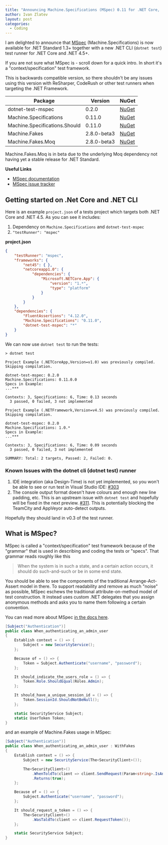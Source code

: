 ```yaml
---
title: "Announcing Machine.Specifications (MSpec) 0.11 for .NET Core, .NET CLI and .NET Standard"
author: Ivan Zlatev
layout: post
categories:
  - Coding
---
```


I am delighted to announce that [MSpec](https://github.com/machine/machine.specifications/wiki) (Machine.Specifications) is now available for .NET Standard 1.3+ together with a new .NET CLI (`dotnet test`) test runner for .NET Core and .NET 4.5+.

If you are not sure what MSpec is - scroll down for a quick intro. In short it's a "context/specification" test framework.

This is backwards compatible version, so there shouldn't be any issues using this version with ReSharper, CodeRush or other test runners when targeting the .NET Framework.


| Package                            | Version      | NuGet |
|----------------------------------- |--------------|-------|
| dotnet-test-mspec                  | 0.2.0  | [NuGet](https://www.nuget.org/packages/dotnet-test-mspec)     |
| Machine.Specifications             | 0.11.0 | [NuGet](https://www.nuget.org/packages/Machine.Specifications)      |
| Machine.Specifications.Should      | 0.11.0  | [NuGet](https://www.nuget.org/packages/Machine.Specifications.Should)      |
| Machine.Fakes                      | 2.8.0-beta3   | [NuGet](https://www.nuget.org/packages/Machine.Fakes/2.8.0-beta3)      |
| Machine.Fakes.Moq                  | 2.8.0-beta3   | [NuGet](https://www.nuget.org/packages/Machine.Fakes.Moq/2.8.0-beta3)     |

Machine.Fakes.Moq is in beta due to the underlying Moq dependency not having yet a stable release for .NET Standard.

**Useful Links**

* [MSpec documentation](https://github.com/machine/machine.specifications/wiki)
* [MSpec issue tracker](https://github.com/machine/machine.specifications/issues)


## Getting started on .Net Core and .NET CLI

Here is an example `project.json` of a tests project which targets both .NET Core and .NET 4.5. As you can see it includes:

1. Dependency on `Machine.Specifications` and `dotnet-test-mspec`
2. `"testRunner": "mspec"`


**project.json**

```json
{
    "testRunner": "mspec",
    "frameworks": {
        "net45": { },
        "netcoreapp1.0": {
            "dependencies": {
                "Microsoft.NETCore.App": {
                    "version": "1.*",
                    "type": "platform"
                }
            }
        }
    },
    "dependencies": {
        "FluentAssertions": "4.12.0",
        "Machine.Specifications": "0.11.0",
        "dotnet-test-mspec": "*"
    }
}
```

We can now use `dotnet test` to run the tests:

```
> dotnet test

Project Example (.NETCoreApp,Version=v1.0) was previously compiled. Skipping compilation.

dotnet-test-mspec: 0.2.0
Machine.Specifications: 0.11.0.0
Specs in Example:
...***

Contexts: 3, Specifications: 6, Time: 0.13 seconds
  3 passed, 0 failed, 3 not implemented

Project Example (.NETFramework,Version=v4.5) was previously compiled. Skipping compilation.

dotnet-test-mspec: 0.2.0
Machine.Specifications: 1.0.*
Specs in Example:
...***

Contexts: 3, Specifications: 6, Time: 0.09 seconds
  3 passed, 0 failed, 3 not implemented

SUMMARY: Total: 2 targets, Passed: 2, Failed: 0.
```

### Known Issues with the dotnet cli (dotnet test) runner

1. IDE integration (aka Design-Time) is not yet implemented, so you won't be able to see or run test in Visual Studio IDE: [#303](https://github.com/machine/machine.specifications/issues/303)
2. The console output format doesn't have colours and enough new line padding, etc. This is an upstream issue with `dotnet test` and hopefully will be fixed in the next preview. [#311](https://github.com/machine/machine.specifications/issues/311). This is potentially blocking the TeamCity and AppVeyor auto-detect outputs.

Hopefully they should land in v0.3 of the test runner.

## What is MSpec?

MSpec is called a "context/specification" test framework because of the "grammar" that is used in describing and coding the tests or "specs". That grammar reads roughly like this

> When the system is in such a state, and a certain action occurs, it should do such-and-such or be in some end state.

You should be able to see the components of the traditional Arrange-Act-Assert model in there. To support readability and remove as much "noise" as possible, MSpec eschews the traditional attribute-on-method model of test construction. It instead uses custom .NET delegates that you assign anonymous methods and asks you to name them following a certain convention.

You can read more about MSpec [in the docs here](https://github.com/machine/machine.specifications/wiki).

```csharp
[Subject("Authentication")]
public class When_authenticating_an_admin_user
{
    Establish context = () => {
        Subject = new SecurityService();
    };

    Because of = () => {
        Token = Subject.Authenticate("username", "password");
    };

    It should_indicate_the_users_role = () => {
        Token.Role.ShouldEqual(Roles.Admin);
    };

    It should_have_a_unique_session_id = () => {
        Token.SessionId.ShouldNotBeNull();
    };

    static SecurityService Subject;
    static UserToken Token;
}
```

and an example of Machine.Fakes usage in MSpec:

```csharp
[Subject("Authentication")]
public class When_authenticating_an_admin_user : WithFakes
{
    Establish context = () => {
        Subject = new SecurityService(The<SecurityClient>());

        The<SecurityClient>()
            .WhenToldTo(client => client.SendRequest(Param<string>.IsAny))
            .Returns(true);
    };

    Because of = () => {
        Subject.Authenticate("username", "password");
    };

    It should_request_a_token = () => {
        The<SecurityClient>()
            .WasTaldTo(client => client.RequestToken());
    };

    static SecurityService Subject;
}
```